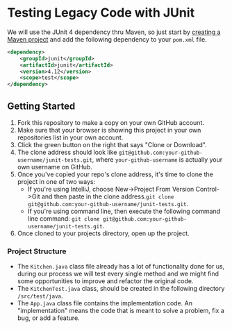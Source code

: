 # Testing Legacy Code with JUnit

We will use the JUnit 4 dependency thru Maven, so just start by [creating a Maven project](https://java.codeup.com/java-iii/deployment-and-dependencies/#creating-a-new-maven-project-with-intellij) and add the following dependency to your `pom.xml` file.

```xml
<dependency>
    <groupId>junit</groupId>
    <artifactId>junit</artifactId>
    <version>4.12</version>
    <scope>test</scope>
</dependency>
```

## Getting Started
1. Fork this repository to make a copy on your own GitHub account.
1. Make sure that your browser is showing this project in your own repositories list in your own account.
1. Click the green button on the right that says "Clone or Download". 
1. The clone address should look like `git@github.com:your-github-username/junit-tests.git`, where `your-github-username` is actually your own username on GitHub.
1. Once you've copied your repo's clone address, it's time to clone the project in one of two ways: 
    - If you're using IntelliJ, choose New->Project From Version Control->Git and then paste in the clone address.`git clone git@github.com:your-github-username/junit-tests.git`.
    - If you're using command line, then execute the following command line command: `git clone git@github.com:your-github-username/junit-tests.git`.
1. Once cloned to your projects directory, open up the project.


### Project Structure
- The `Kitchen.java` class file already has a lot of functionality done for us, during our process we will test every single method and we might find some opportunities to improve and refactor the original code.
- The `KitchenTest.java` class, should be created in the following directory `/src/test/java`.
- The `App.java` class file contains the implementation code. An "implementation" means the code that is meant to solve a problem, fix a bug, or add a feature.

